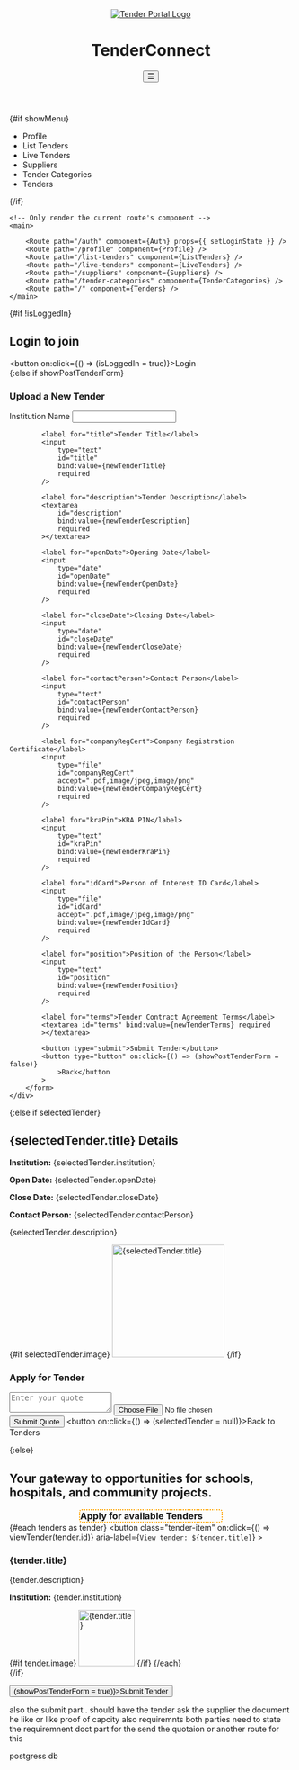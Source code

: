 
<!-- app.svelte -->
<script>
    import { onMount, onDestroy } from "svelte";
    import { Router, Route, Link } from "svelte-routing";

    import Auth from "./Auth.svelte"; // Import the Auth component


    import { userTenders } from './userStore';

    import ListTenders from "./routes/ListTenders.svelte";
    import LiveTenders from "./routes/LiveTenders.svelte";
    import Profile from "./routes/Profile.svelte";
    import Suppliers from "./routes/Suppliers.svelte";
    import TenderCategories from "./routes/TenderCategories.svelte";
    import Tenders from "./routes/Tenders.svelte";

    // Application state variables
    let isLoggedIn = false;

    let tenders = [];
    let selectedTender = null;
    let showPostTenderForm = false;
    let showMenu = false;

    // Declare variables for the tender form
    let newTenderTitle = "";
    let newTenderDescription = "";
    let newTenderImage = null;
    let newTenderInstitution = "";
    let newTenderOpenDate = "";
    let newTenderCloseDate = "";
    let newTenderContactPerson = "";
    let newTenderCompanyRegCert = "";
    let newTenderKraPin = "";
    let newTenderIdCard = "";
    let newTenderPosition = "";
    let newTenderTerms = "";

    // Load sample tenders from Local Storage
    function loadTenders() {
        const storedTenders = localStorage.getItem("tenders");
        tenders = storedTenders
            ? JSON.parse(storedTenders)
            : [
                  {
                      id: 1,
                      title: "Tender for School Supplies",
                      description:
                          "Supply of educational materials for the upcoming term.",
                      institution: "ABC Primary School",
                      openDate: "2024-01-01",
                      closeDate: "2024-01-15",
                      contactPerson: "John Doe",
                      image: null,
                  },
                  {
                      id: 2,
                      title: "Hospital Equipment Tender",
                      description:
                          "Provision of medical equipment for XYZ Hospital.",
                      institution: "XYZ Hospital",
                      openDate: "2024-02-01",
                      closeDate: "2024-02-20",
                      contactPerson: "Jane Smith",
                      image: null,
                  },
                  {
                      id: 3,
                      title: "Community Project Development",
                      description:
                          "Construction of community center in downtown.",
                      institution: "City Council",
                      openDate: "2024-03-01",
                      closeDate: "2024-03-15",
                      contactPerson: "Alice Johnson",
                      image: null,
                  },
                  {
                      id: 4,
                      title: "IT Services Tender",
                      description:
                          "Provision of IT support services for local government.",
                      institution: "Local Government Office",
                      openDate: "2024-04-01",
                      closeDate: "2024-04-15",
                      contactPerson: "Bob Brown",
                      image: null,
                  },
              ];
    }

    onMount(() => {
        loadTenders();

        function handleClickOutside(event) {
            const menu = document.querySelector(".menu");
            const hamburger = document.querySelector(".hamburger");
            if (
                menu &&
                !menu.contains(event.target) &&
                !hamburger.contains(event.target)
            ) {
                showMenu = false;
            }
        }

        document.addEventListener("click", handleClickOutside);
        onDestroy(() => {
            document.removeEventListener("click", handleClickOutside);
        });
    });

    function toggleMenu() {
        showMenu = !showMenu; // Toggle the menu visibility
    }

    function viewTender(tenderId) {
        selectedTender = tenders.find((t) => t.id === tenderId);
    }

    async function submitQuote(event) {
        event.preventDefault();
        alert("Quote submitted for tender.");
        selectedTender = null;
    }

    async function submitTender(event) {
    event.preventDefault();

    const newTender = {
        id: Date.now(),
        title: newTenderTitle,
        description: newTenderDescription,
        image: newTenderImage,
        institution: newTenderInstitution,
        openDate: newTenderOpenDate,
        closeDate: newTenderCloseDate,
        contactPerson: newTenderContactPerson,
        companyRegCert: newTenderCompanyRegCert,
        kraPin: newTenderKraPin,
        idCard: newTenderIdCard,
        position: newTenderPosition,
        terms: newTenderTerms,
    };

    // Update the userTenders store
    userTenders.update(tenders => [...tenders, newTender]);

    // Optional: You may still want to store tenders in local storage
    const storedTenders = localStorage.getItem("tenders");
    const allTenders = storedTenders ? JSON.parse(storedTenders) : [];
    allTenders.push(newTender);
    localStorage.setItem("tenders", JSON.stringify(allTenders));

    // Reset the form and load tenders if needed
    showPostTenderForm = false;
    resetTenderForm();
    loadTenders(); // You may not need to load from localStorage if using store
}

    function resetTenderForm() {
        newTenderTitle = "";
        newTenderDescription = "";
        newTenderImage = null;
        newTenderInstitution = "";
        newTenderOpenDate = "";
        newTenderCloseDate = "";
        newTenderContactPerson = "";
        newTenderCompanyRegCert = "";
        newTenderKraPin = "";
        newTenderIdCard = "";
        newTenderPosition = "";
        newTenderTerms = "";
    }

    function handleImageUpload(event) {
        newTenderImage = event.target.files[0];
    }

    function hideMenu() {
        showMenu = false; // Hides the menu
    }

    // Function to set login state
    function setLoginState(state) {
        isLoggedIn = state;
    }



</script>

<header>
    <div class="logo-container">
        <a href="https://ibconcept.github.io/tenderconnect/">
            <img src="../logo.PNG" alt="Tender Portal Logo" />
        </a>
    </div>
    <h1>TenderConnect</h1>
    <button class="hamburger" on:click={toggleMenu} aria-label="Toggle menu">
        ☰
    </button>
</header>

<Router>
    <nav>
        {#if showMenu}
            <ul class="menu">
                <li><Link to="/profile" on:click={hideMenu}>Profile</Link></li>
                <li>
                    <Link to="/list-tenders" on:click={hideMenu}
                        >List Tenders</Link
                    >
                </li>
                <li>
                    <Link to="/live-tenders" on:click={hideMenu}
                        >Live Tenders</Link
                    >
                </li>
                <li>
                    <Link to="/suppliers" on:click={hideMenu}>Suppliers</Link>
                </li>
                <li>
                    <Link to="/tender-categories" on:click={hideMenu}
                        >Tender Categories</Link
                    >
                </li>
                <li><Link to="/" on:click={hideMenu}>Tenders</Link></li>
            </ul>
        {/if}
    </nav>

    <!-- Only render the current route's component -->
    <main>

        <Route path="/auth" component={Auth} props={{ setLoginState }} />
        <Route path="/profile" component={Profile} />
        <Route path="/list-tenders" component={ListTenders} />
        <Route path="/live-tenders" component={LiveTenders} />
        <Route path="/suppliers" component={Suppliers} />
        <Route path="/tender-categories" component={TenderCategories} />
        <Route path="/" component={Tenders} />
    </main>
</Router>
  

{#if !isLoggedIn}
    <div id="auth">
        <h2>Login  to join</h2>
        <button on:click={() => (isLoggedIn = true)}>Login</button>
    </div>
{:else if showPostTenderForm}
    <div id="post-tender-form">
        <h3>Upload a New Tender</h3>
        <form on:submit={submitTender}>
            <label for="institution">Institution Name</label>
            <input
                type="text"
                id="institution"
                bind:value={newTenderInstitution}
                required
            />

            <label for="title">Tender Title</label>
            <input
                type="text"
                id="title"
                bind:value={newTenderTitle}
                required
            />

            <label for="description">Tender Description</label>
            <textarea
                id="description"
                bind:value={newTenderDescription}
                required
            ></textarea>

            <label for="openDate">Opening Date</label>
            <input
                type="date"
                id="openDate"
                bind:value={newTenderOpenDate}
                required
            />

            <label for="closeDate">Closing Date</label>
            <input
                type="date"
                id="closeDate"
                bind:value={newTenderCloseDate}
                required
            />

            <label for="contactPerson">Contact Person</label>
            <input
                type="text"
                id="contactPerson"
                bind:value={newTenderContactPerson}
                required
            />

            <label for="companyRegCert">Company Registration Certificate</label>
            <input
                type="file"
                id="companyRegCert"
                accept=".pdf,image/jpeg,image/png"
                bind:value={newTenderCompanyRegCert}
                required
            />

            <label for="kraPin">KRA PIN</label>
            <input
                type="text"
                id="kraPin"
                bind:value={newTenderKraPin}
                required
            />

            <label for="idCard">Person of Interest ID Card</label>
            <input
                type="file"
                id="idCard"
                accept=".pdf,image/jpeg,image/png"
                bind:value={newTenderIdCard}
                required
            />

            <label for="position">Position of the Person</label>
            <input
                type="text"
                id="position"
                bind:value={newTenderPosition}
                required
            />

            <label for="terms">Tender Contract Agreement Terms</label>
            <textarea id="terms" bind:value={newTenderTerms} required
            ></textarea>

            <button type="submit">Submit Tender</button>
            <button type="button" on:click={() => (showPostTenderForm = false)}
                >Back</button
            >
        </form>
    </div>
{:else if selectedTender}
    <div id="tender-detail">
        <h2>{selectedTender.title} Details</h2>
        <p><strong>Institution:</strong> {selectedTender.institution}</p>
        <p><strong>Open Date:</strong> {selectedTender.openDate}</p>
        <p><strong>Close Date:</strong> {selectedTender.closeDate}</p>
        <p><strong>Contact Person:</strong> {selectedTender.contactPerson}</p>
        <p>{selectedTender.description}</p>
        {#if selectedTender.image}
            <img
                src={selectedTender.image}
                alt={selectedTender.title}
                width="200"
            />
        {/if}
        <h3>Apply for Tender</h3>
        <form on:submit={submitQuote}>
            <textarea placeholder="Enter your quote"></textarea>
            <input type="file" id="quote-file" />
            <button type="submit">Submit Quote</button>
        </form>
        <button on:click={() => (selectedTender = null)}>Back to Tenders</button
        >
    </div>
{:else}
    <h2>
        Your gateway to opportunities for schools, hospitals, and community
        projects.
    </h2>
    <h3
        style="border: 2px orange dotted; width: 50%; margin: 0 auto; border-radius:5px;"
    >
        Apply for available Tenders
    </h3>
    <div id="tender-items">
        {#each tenders as tender}
            <button
                class="tender-item"
                on:click={() => viewTender(tender.id)}
                aria-label={`View tender: ${tender.title}`}
            >
                <h3>{tender.title}</h3>
                <p>{tender.description}</p>
                <p><strong>Institution:</strong> {tender.institution}</p>
                {#if tender.image}
                    <img src={tender.image} alt={tender.title} width="100" />
                {/if}
            </button>
        {/each}
    </div>
{/if}

<!-- Call to Action Button -->
<div class="cta">
    <button on:click={() => (showPostTenderForm = true)}>Submit Tender</button>
</div>




<!-- add my docment route //documents
also add crud features
fiebrebase vs supabase //
when you go to list it show the tenders you have applied.  -->
also the submit part . should have the tender  ask the supplier the document he like or like proof of capcity
also requiremnts  both parties need to state the requiremnent
doct part for the send the quotaion or another route for this
<!-- on exceptions and  EMAIL DOMAINS TO BE PREFERED // VERIFICATION AND VALIDITY CHCKING VALIDATIONS -->
postgress db
